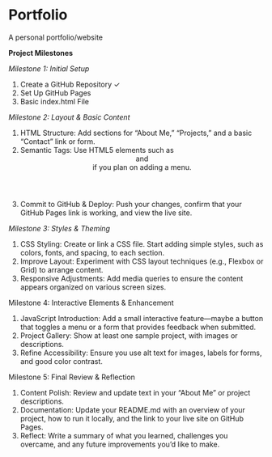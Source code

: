 # Portfolio
A personal portfolio/website

**Project Milestones**

_Milestone 1: Initial Setup_
  1. Create a GitHub Repository ✓
  2. Set Up GitHub Pages
  3. Basic index.html File

_Milestone 2: Layout & Basic Content_
  1. HTML Structure: Add sections for “About Me,” “Projects,” and a basic “Contact” link or form.
  2. Semantic Tags: Use HTML5 elements such as <header> and <nav> if you plan on adding a menu.
  3. Commit to GitHub & Deploy: Push your changes, confirm that your GitHub Pages link is working, and view the live site.

_Milestone 3: Styles & Theming_
  1. CSS Styling: Create or link a CSS file. Start adding simple styles, such as colors, fonts, and spacing, to each section.
  2. Improve Layout: Experiment with CSS layout techniques (e.g., Flexbox or Grid) to arrange content.
  3. Responsive Adjustments: Add media queries to ensure the content appears organized on various screen sizes.

Milestone 4: Interactive Elements & Enhancement
  1. JavaScript Introduction: Add a small interactive feature—maybe a button that toggles a menu or a form that provides feedback when submitted.
  2. Project Gallery: Show at least one sample project, with images or descriptions.
  3. Refine Accessibility: Ensure you use alt text for images, labels for forms, and good color contrast.

Milestone 5: Final Review & Reflection
  1. Content Polish: Review and update text in your “About Me” or project descriptions.
  2. Documentation: Update your README.md with an overview of your project, how to run it locally, and the link to your live site on GitHub Pages.
  3. Reflect: Write a summary of what you learned, challenges you overcame, and any future improvements you’d like to make.
